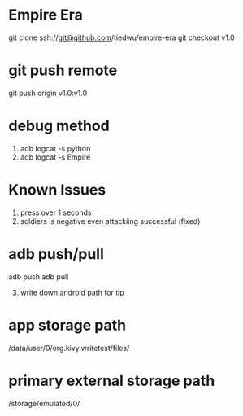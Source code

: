 # Empire Era

git clone ssh://git@github.com/tiedwu/empire-era
git checkout v1.0

# git push remote
git push origin v1.0:v1.0

# debug method
1. adb logcat -s python
2. adb logcat -s Empire

# Known Issues
1. press over 1 seconds
2. soldiers is negative even attackiing successful (fixed)

# adb push/pull
adb push <file> <android-folder>
adb pull <android-file-path>

3. write down android path for tip

# app storage path
/data/user/0/org.kivy.writetest/files/<file>
# primary external storage path
/storage/emulated/0/<file> 
